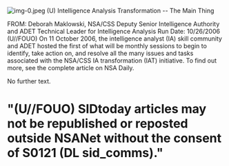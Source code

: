 ![img-0.jpeg](img-0.jpeg)
(U) Intelligence Analysis Transformation -- The Main Thing

FROM: Deborah Maklowski, NSA/CSS Deputy Senior Intelligence Authority and
ADET Technical Leader for Intelligence Analysis
Run Date: 10/26/2006
(U//FOUO) On 11 October 2006, the intelligence analyst (IA) skill community and ADET hosted the first of what will be monthly sessions to begin to identify, take action on, and resolve all the many issues and tasks associated with the NSA/CSS IA transformation (IAT) initiative. To find out more, see the complete article on NSA Daily.

No further text.

# "(U//FOUO) SIDtoday articles may not be republished or reposted outside NSANet without the consent of S0121 (DL sid_comms)."
